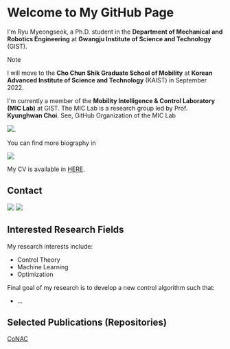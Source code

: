 # Welcome to My GitHub Page

I'm Ryu Myeongseok, a Ph.D. student in the __Department of Mechanical and Robotics Engineering__ at __Gwangju Institute of Science and Technology__ (GIST). 

> [!NOTE]
> I will move to the __Cho Chun Shik Graduate School of Mobility__ at __Korean Advanced Institute of Science and Technology__ (KAIST) in September 2022.

I'm currently a member of the __Mobility Intelligence & Control Laboratory (MIC Lab)__ at GIST. 
The MIC Lab is a research group led by Prof. __Kyunghwan Choi__.
See, GitHub Organization of the MIC Lab 

<a href="https://github.com/KAIST-MIC-Lab"><img src="https://img.shields.io/badge/GitHub-100000?style=for-the-badge&logo=github&logoColor=white"/></a>.

You can find more biography in 

<a href="https://scholar.google.com/citations?user=gUHuDJ4AAAAJ&hl=en"><img src="https://img.shields.io/badge/Google%20Scholar-4285F4?style=for-the-badge&logo=google-scholar&logoColor=white"/></a>

My CV is available in [HERE](cv.pdf).

## Contact
<a href="msryu00@gmail.com"><img src="https://img.shields.io/badge/Gmail-D14836?style=for-the-badge&logo=gmail&logoColor=white"/></a>
<a href="dding_98@gm.gist.ac.kr"><img src="https://img.shields.io/badge/Microsoft_Outlook-0078D4?style=for-the-badge&logo=microsoft-outlook&logoColor=white"/></a>


<!-- https://github.com/Envoy-VC/awesome-badges -->

## Interested Research Fields

My research interests include:
- Control Theory
- Machine Learning
- Optimization

Final goal of my research is to develop a new control algorithm such that:
- ...

## Selected Publications (Repositories)

[CoNAC](https://github.com/KAIST-MIC-Lab/CoNAC)
